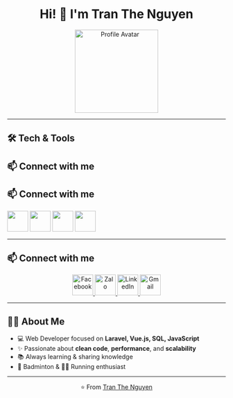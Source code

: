 <!-- Profile README for Tran The Nguyen -->

<h1 align="center">Hi! 👋 I'm Tran The Nguyen</h1>

<p align="center">
  <img width="192" height="192" alt="Profile Avatar" src="https://github.com/user-attachments/assets/5e736d5d-2959-421f-b249-09aae93fdf51" />
</p>

---

## 🛠️ Tech & Tools

## 📫 Connect with me  

## 📫 Connect with me  

<p align="center">

[<img src="https://cdn-icons-png.flaticon.com/512/733/733547.png" width="48"/>](https://www.facebook.com/thenguyennn)
[<img src="https://upload.wikimedia.org/wikipedia/commons/9/91/Icon_of_Zalo.svg" width="48"/>](https://zalo.me/)
[<img src="https://cdn-icons-png.flaticon.com/512/174/174857.png" width="48"/>](https://www.linkedin.com/in/thenguyennn/)
[<img src="https://cdn-icons-png.flaticon.com/512/732/732200.png" width="48"/>](mailto:t.thenguyen27@gmail.com)

</p>


---

## 📫 Connect with me  

<p align="center">
  <a href="https://www.facebook.com/thenguyennn">
    <img alt="Facebook" width="48px" src="https://cdn-icons-png.flaticon.com/512/733/733547.png"/>
  </a>

  <a href="https://zalo.me/">
    <img alt="Zalo" width="48px" src="https://upload.wikimedia.org/wikipedia/commons/9/91/Icon_of_Zalo.svg"/>
  </a>

  <a href="https://www.linkedin.com/in/thenguyennn/">
    <img alt="LinkedIn" width="48px" src="https://cdn-icons-png.flaticon.com/512/174/174857.png"/>
  </a>

  <a href="mailto:t.thenguyen27@gmail.com">
    <img alt="Gmail" width="48px" src="https://cdn-icons-png.flaticon.com/512/732/732200.png"/>
  </a>
</p>




---

## 👨‍💻 About Me

- 💻 Web Developer focused on **Laravel, Vue.js, SQL, JavaScript**  
- ✨ Passionate about **clean code**, **performance**, and **scalability**  
- 📚 Always learning & sharing knowledge  
- 🏸 Badminton & 🏃‍♂️ Running enthusiast  

---

<p align="center">⭐️ From <a href="https://github.com/thenguyen27">Tran The Nguyen</a></p>
